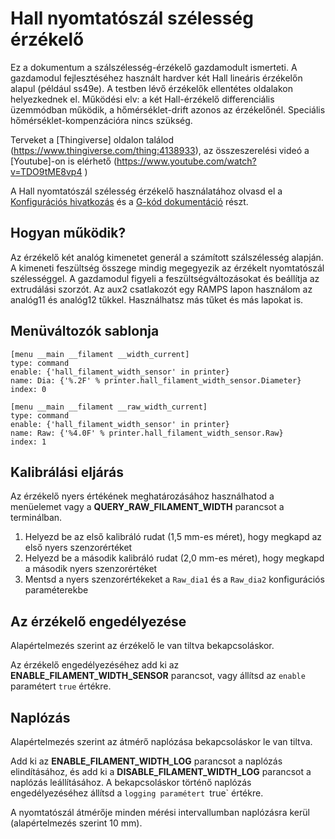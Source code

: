 # Hall nyomtatószál szélesség érzékelő

Ez a dokumentum a szálszélesség-érzékelő gazdamodult ismerteti. A gazdamodul fejlesztéséhez használt hardver két Hall lineáris érzékelőn alapul (például ss49e). A testben lévő érzékelők ellentétes oldalakon helyezkednek el. Működési elv: a két Hall-érzékelő differenciális üzemmódban működik, a hőmérséklet-drift azonos az érzékelőnél. Speciális hőmérséklet-kompenzációra nincs szükség.

Terveket a [Thingiverse] oldalon találod (https://www.thingiverse.com/thing:4138933), az összeszerelési videó a [Youtube]-on is elérhető (https://www.youtube.com/watch?v=TDO9tME8vp4 )

A Hall nyomtatószál szélesség érzékelő használatához olvasd el a [Konfigurációs hivatkozás](Config_Reference.md#hall_filament_width_sensor) és a [G-kód dokumentáció](G-Codes.md#hall_filament_width_sensor) részt.

## Hogyan működik?

Az érzékelő két analóg kimenetet generál a számított szálszélesség alapján. A kimeneti feszültség összege mindig megegyezik az érzékelt nyomtatószál szélességgel. A gazdamodul figyeli a feszültségváltozásokat és beállítja az extrudálási szorzót. Az aux2 csatlakozót egy RAMPS lapon használom az analóg11 és analóg12 tűkkel. Használhatsz más tűket és más lapokat is.

## Menüváltozók sablonja

```
[menu __main __filament __width_current]
type: command
enable: {'hall_filament_width_sensor' in printer}
name: Dia: {'%.2F' % printer.hall_filament_width_sensor.Diameter}
index: 0

[menu __main __filament __raw_width_current]
type: command
enable: {'hall_filament_width_sensor' in printer}
name: Raw: {'%4.0F' % printer.hall_filament_width_sensor.Raw}
index: 1
```

## Kalibrálási eljárás

Az érzékelő nyers értékének meghatározásához használhatod a menüelemet vagy a **QUERY_RAW_FILAMENT_WIDTH** parancsot a terminálban.

1. Helyezd be az első kalibráló rudat (1,5 mm-es méret), hogy megkapd az első nyers szenzorértéket
1. Helyezd be a második kalibráló rudat (2,0 mm-es méret), hogy megkapd a második nyers szenzorértéket
1. Mentsd a nyers szenzorértékeket a `Raw_dia1` és a `Raw_dia2` konfigurációs paraméterekbe

## Az érzékelő engedélyezése

Alapértelmezés szerint az érzékelő le van tiltva bekapcsoláskor.

Az érzékelő engedélyezéséhez add ki az **ENABLE_FILAMENT_WIDTH_SENSOR** parancsot, vagy állítsd az `enable` paramétert `true` értékre.

## Naplózás

Alapértelmezés szerint az átmérő naplózása bekapcsoláskor le van tiltva.

Add ki az **ENABLE_FILAMENT_WIDTH_LOG** parancsot a naplózás elindításához, és add ki a **DISABLE_FILAMENT_WIDTH_LOG** parancsot a naplózás leállításához. A bekapcsoláskor történő naplózás engedélyezéséhez állítsd a `logging paramétert `true` értékre.

A nyomtatószál átmérője minden mérési intervallumban naplózásra kerül (alapértelmezés szerint 10 mm).
